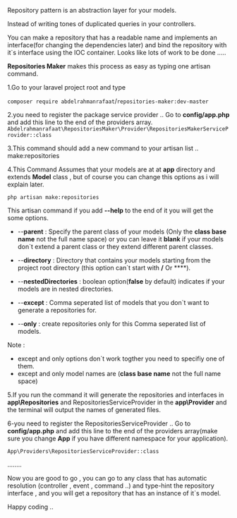 Repository pattern is an abstraction layer for your models.

Instead of writing tones of duplicated queries in your controllers.

You can make a repository that has a readable name and implements an interface(for changing the dependencies later) and bind the 
repository with it\`s interface using the IOC container.
Looks like lots of work to be done .....

**Repositories Maker** makes this process as easy as typing one artisan command.

1.Go to your laravel project root and type 

`composer require abdelrahmanrafaat`/`repositories-maker:dev-master`



2.you need to register the package service provider .. Go to **config/app.php** and add this line to the end of the providers array.
`Abdelrahmanrafaat\RepositoriesMaker\Provider\RepositoriesMakerServiceProvider::class`



3.This command should add a new command to your artisan list .. make:repositories



4.This Command Assumes that your models are at at **app** directory and extends **Model** class , but of course you can change this options as i will explain later.

`php artisan make:repositories`

This artisan command if you add **--help** to the end of it you will get the some options.

- \-\-**parent** : Specify the parent class of your models (Only the **class base name** not the full name space) or you can leave it **blank** if your models don\`t extend a parent class or they extend different parent classes.

- \-\-**directory** : Directory that contains your models starting from the project root directory (this option can\`t start with **/** Or **\**).

- \-\-**nestedDirectories** : boolean option(**false** by default) indicates if your models are in nested directories.

- \-\-**except** : Comma seperated list of models that you don\`t want to generate a repositories for.

- \-\-**only** : create repositories only for this Comma seperated list of models.

Note : 
- except and only options don\`t work togther you need to specifiy one of them.
- except and only model names are (**class base name** not the full name space)

5.If you run the command it will generate the repositories and interfaces in **app\Repositories** and RepositoriesServiceProvider in the **app\Provider** and the terminal will output the names of generated files.

6-you need to register the RepositoriesServiceProvider .. Go to **config/app.php** and add this line to the end of the providers array(make sure you change **App** if you have different namespace for your application).

`App\Providers\RepositoriesServiceProvider::class`

........

Now you are good to go , you can go to any class that has automatic resolution (controller , event , command ..) and type-hint the repository interface , and you will get a repository that has an instance of it\`s model.

Happy coding ..






